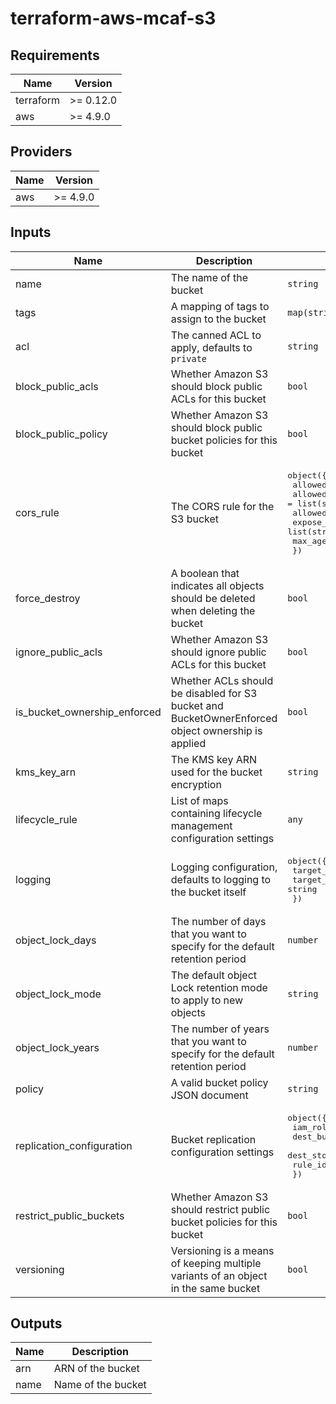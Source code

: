 # terraform-aws-mcaf-s3

<!--- BEGIN_TF_DOCS --->
## Requirements

| Name | Version |
|------|---------|
| terraform | >= 0.12.0 |
| aws | >= 4.9.0 |

## Providers

| Name | Version |
|------|---------|
| aws | >= 4.9.0 |

## Inputs

| Name | Description | Type | Default | Required |
|------|-------------|------|---------|:--------:|
| name | The name of the bucket | `string` | n/a | yes |
| tags | A mapping of tags to assign to the bucket | `map(string)` | n/a | yes |
| acl | The canned ACL to apply, defaults to `private` | `string` | `"private"` | no |
| block\_public\_acls | Whether Amazon S3 should block public ACLs for this bucket | `bool` | `true` | no |
| block\_public\_policy | Whether Amazon S3 should block public bucket policies for this bucket | `bool` | `true` | no |
| cors\_rule | The CORS rule for the S3 bucket | <pre>object({<br>    allowed_headers = list(string)<br>    allowed_methods = list(string)<br>    allowed_origins = list(string)<br>    expose_headers  = list(string)<br>    max_age_seconds = number<br>  })</pre> | `null` | no |
| force\_destroy | A boolean that indicates all objects should be deleted when deleting the bucket | `bool` | `false` | no |
| ignore\_public\_acls | Whether Amazon S3 should ignore public ACLs for this bucket | `bool` | `true` | no |
| is\_bucket\_ownership\_enforced | Whether ACLs should be disabled for S3 bucket and BucketOwnerEnforced object ownership is applied | `bool` | `false` | no |
| kms\_key\_arn | The KMS key ARN used for the bucket encryption | `string` | `null` | no |
| lifecycle\_rule | List of maps containing lifecycle management configuration settings | `any` | `[]` | no |
| logging | Logging configuration, defaults to logging to the bucket itself | <pre>object({<br>    target_bucket = string<br>    target_prefix = string<br>  })</pre> | <pre>{<br>  "target_bucket": null,<br>  "target_prefix": "s3_access_logs/"<br>}</pre> | no |
| object\_lock\_days | The number of days that you want to specify for the default retention period | `number` | `null` | no |
| object\_lock\_mode | The default object Lock retention mode to apply to new objects | `string` | `null` | no |
| object\_lock\_years | The number of years that you want to specify for the default retention period | `number` | `null` | no |
| policy | A valid bucket policy JSON document | `string` | `null` | no |
| replication\_configuration | Bucket replication configuration settings | <pre>object({<br>    iam_role_arn       = string<br>    dest_bucket        = string<br>    dest_storage_class = string<br>    rule_id            = string<br>  })</pre> | `null` | no |
| restrict\_public\_buckets | Whether Amazon S3 should restrict public bucket policies for this bucket | `bool` | `true` | no |
| versioning | Versioning is a means of keeping multiple variants of an object in the same bucket | `bool` | `false` | no |

## Outputs

| Name | Description |
|------|-------------|
| arn | ARN of the bucket |
| name | Name of the bucket |

<!--- END_TF_DOCS --->
